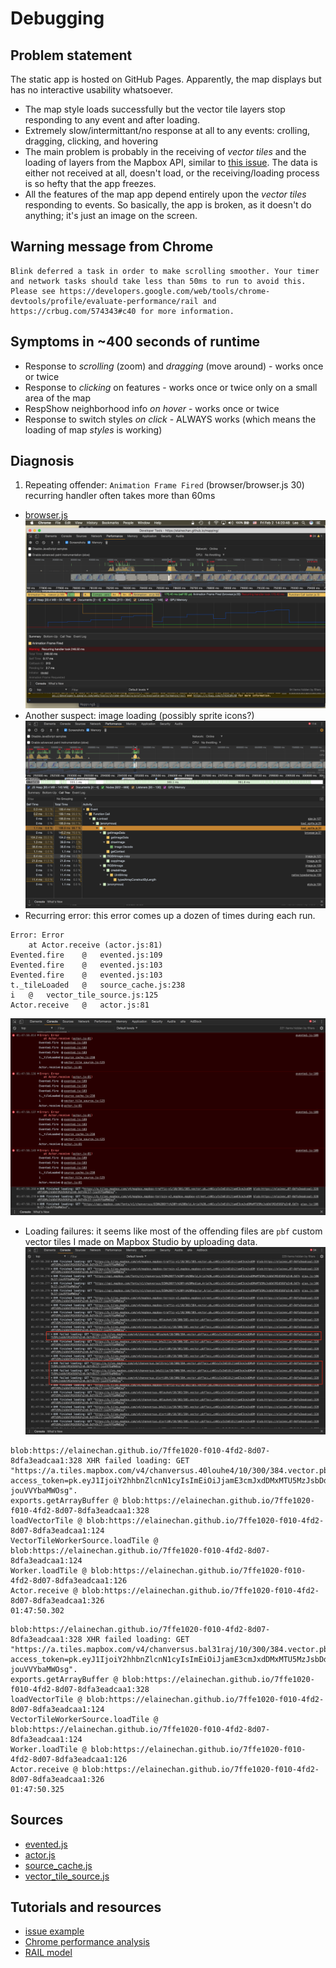 # Debugging
## Problem statement
The static app is hosted on GitHub Pages. Apparently, the map displays but has no interactive usability whatsoever.
- The map style loads successfully but the vector tile layers stop responding to any event and after loading.
- Extremely slow/intermittant/no response at all to any events: crolling, dragging, clicking, and hovering
- The main problem is probably in the receiving of _vector tiles_ and the loading of layers from the Mapbox API, similar to [this issue](https://github.com/mapbox/mapbox-gl-js/issues/4858). The data is either not received at all, doesn't load, or the receiving/loading process is so hefty that the app freezes.
- All the features of the map app depend entirely upon the _vector tiles_ responding to events. So basically, the app is broken, as it doesn't do anything; it's just an image on the screen.
## Warning message from Chrome
```
Blink deferred a task in order to make scrolling smoother. Your timer and network tasks should take less than 50ms to run to avoid this. Please see https://developers.google.com/web/tools/chrome-devtools/profile/evaluate-performance/rail and https://crbug.com/574343#c40 for more information.
```
## Symptoms in ~400 seconds of runtime
- Response to _scrolling_ (zoom) and _dragging_ (move around) - works once or twice
- Response to _clicking_ on features - works once or twice only on a small area of the map
- RespShow neighborhood info _on hover_ - works once or twice
- Response to switch styles _on click_ - ALWAYS works (which means the loading of map _styles_ is working)
## Diagnosis
1. Repeating offender: `Animation Frame Fired` (browser/browser.js 30) recurring handler often takes more than 60ms
- [browser.js](https://github.com/mapbox/mapbox-gl-js/blob/master/src/util/browser.js)
![Screenshot](https://github.com/elainechan/mapping/blob/master/debug/Screen_2018-02-02_2.20.48PM.png)
- Another suspect: image loading (possibly sprite icons?)
![Screenshot](https://github.com/elainechan/mapping/blob/master/debug/Screen_2018-02-02_3.07.43PM.png)
- Recurring error: this error comes up a dozen of times during each run.
```
Error: Error
    at Actor.receive (actor.js:81)
Evented.fire	@	evented.js:109
Evented.fire	@	evented.js:103
Evented.fire	@	evented.js:103
t._tileLoaded	@	source_cache.js:238
i	@	vector_tile_source.js:125
Actor.receive	@	actor.js:81
```
![Screenshot](https://github.com/elainechan/mapping/blob/master/debug/Screen_2018-02-03_1.48.55AM.png)
- Loading failures: it seems like most of the offending files are `pbf` custom vector tiles I made on Mapbox Studio by uploading data.
![Screenshot](https://github.com/elainechan/mapping/blob/master/debug/Screen_2018-02-03_1.50.06AM.png)

```
blob:https://elainechan.github.io/7ffe1020-f010-4fd2-8d07-8dfa3eadcaa1:328 XHR failed loading: GET "https://a.tiles.mapbox.com/v4/chanversus.40louhe4/10/300/384.vector.pbf?access_token=pk.eyJ1IjoiY2hhbnZlcnN1cyIsImEiOiJjamE3cmJxdDMxMTU5MzJsbDdlM2d5OGFqIn0.Od7n9c17-jouVVYbaMWOsg".
exports.getArrayBuffer @ blob:https://elainechan.github.io/7ffe1020-f010-4fd2-8d07-8dfa3eadcaa1:328
loadVectorTile @ blob:https://elainechan.github.io/7ffe1020-f010-4fd2-8d07-8dfa3eadcaa1:124
VectorTileWorkerSource.loadTile @ blob:https://elainechan.github.io/7ffe1020-f010-4fd2-8d07-8dfa3eadcaa1:124
Worker.loadTile @ blob:https://elainechan.github.io/7ffe1020-f010-4fd2-8d07-8dfa3eadcaa1:126
Actor.receive @ blob:https://elainechan.github.io/7ffe1020-f010-4fd2-8d07-8dfa3eadcaa1:326
01:47:50.302
```
```
blob:https://elainechan.github.io/7ffe1020-f010-4fd2-8d07-8dfa3eadcaa1:328 XHR failed loading: GET "https://a.tiles.mapbox.com/v4/chanversus.bal31raj/10/300/384.vector.pbf?access_token=pk.eyJ1IjoiY2hhbnZlcnN1cyIsImEiOiJjamE3cmJxdDMxMTU5MzJsbDdlM2d5OGFqIn0.Od7n9c17-jouVVYbaMWOsg".
exports.getArrayBuffer @ blob:https://elainechan.github.io/7ffe1020-f010-4fd2-8d07-8dfa3eadcaa1:328
loadVectorTile @ blob:https://elainechan.github.io/7ffe1020-f010-4fd2-8d07-8dfa3eadcaa1:124
VectorTileWorkerSource.loadTile @ blob:https://elainechan.github.io/7ffe1020-f010-4fd2-8d07-8dfa3eadcaa1:124
Worker.loadTile @ blob:https://elainechan.github.io/7ffe1020-f010-4fd2-8d07-8dfa3eadcaa1:126
Actor.receive @ blob:https://elainechan.github.io/7ffe1020-f010-4fd2-8d07-8dfa3eadcaa1:326
01:47:50.325
```
## Sources
- [evented.js](https://github.com/mapbox/mapbox-gl-js/blob/master/src/util/evented.js)
- [actor.js](https://github.com/mapbox/mapbox-gl-js/blob/master/src/util/actor.js)
- [source_cache.js](https://github.com/mapbox/mapbox-gl-js/blob/master/src/source/source_cache.js)
- [vector_tile_source.js](https://github.com/mapbox/mapbox-gl-js/blob/master/src/source/vector_tile_source.js)
## Tutorials and resources
- [issue example](https://crbug.com/574343#c40)
- [Chrome performance analysis](https://developers.google.com/web/tools/chrome-devtools/evaluate-performance/reference)
- [RAIL model](https://developers.google.com/web/fundamentals/performance/rail)